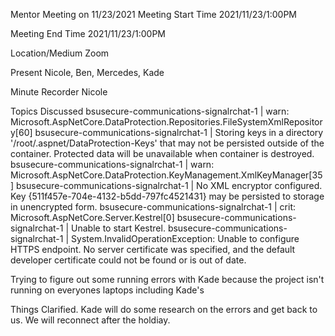 Mentor Meeting on 11/23/2021
Meeting Start Time
2021/11/23/1:00PM 

Meeting End Time
2021/11/23/1:00PM

Location/Medium
Zoom

Present
Nicole, Ben, Mercedes, Kade


Minute Recorder
Nicole

Topics Discussed
bsusecure-communications-signalrchat-1  | warn: Microsoft.AspNetCore.DataProtection.Repositories.FileSystemXmlRepository[60]
bsusecure-communications-signalrchat-1  |       Storing keys in a directory '/root/.aspnet/DataProtection-Keys' that may not be persisted outside of the container. Protected data will be unavailable when container is destroyed.
bsusecure-communications-signalrchat-1  | warn: Microsoft.AspNetCore.DataProtection.KeyManagement.XmlKeyManager[35]
bsusecure-communications-signalrchat-1  |       No XML encryptor configured. Key {511f457e-704e-4132-b5dd-797fc4521431} may be persisted to storage in unencrypted form.
bsusecure-communications-signalrchat-1  | crit: Microsoft.AspNetCore.Server.Kestrel[0]
bsusecure-communications-signalrchat-1  |       Unable to start Kestrel.
bsusecure-communications-signalrchat-1  | System.InvalidOperationException: Unable to configure HTTPS endpoint. No server certificate was specified, and the default developer certificate could not be found or is out of date.

Trying to figure out some running errors with Kade because the project isn't running on everyones laptops including Kade's 

Things Clarified.
Kade will do some research on the errors and get back to us. We will reconnect after the holdiay. 
